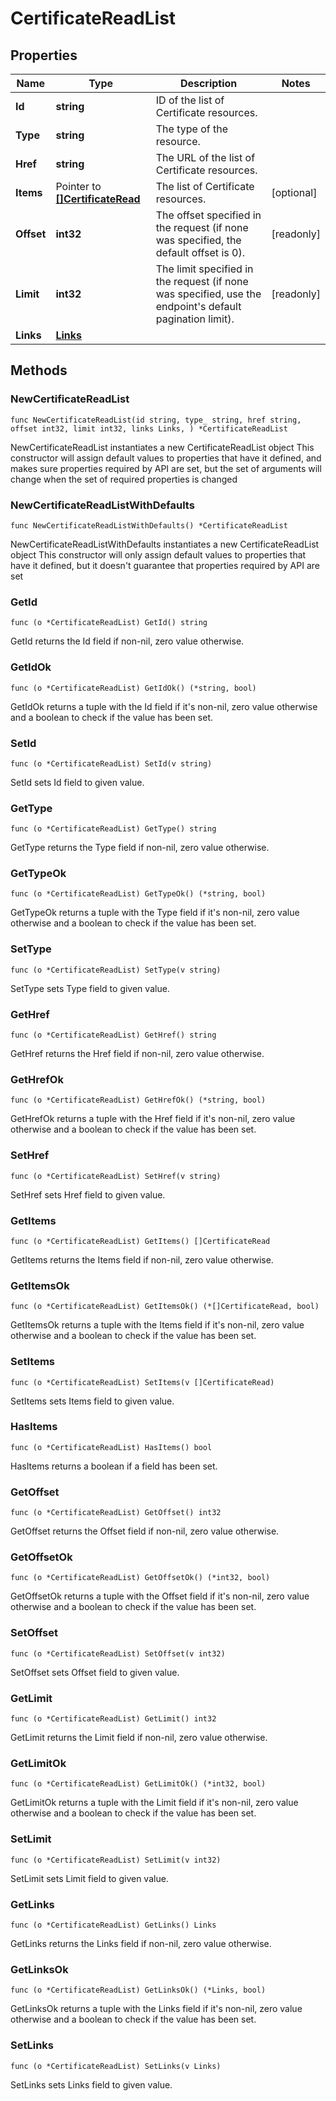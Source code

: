 # CertificateReadList

## Properties

|Name | Type | Description | Notes|
|------------ | ------------- | ------------- | -------------|
|**Id** | **string** | ID of the list of Certificate resources. | |
|**Type** | **string** | The type of the resource. | |
|**Href** | **string** | The URL of the list of Certificate resources. | |
|**Items** | Pointer to [**[]CertificateRead**](CertificateRead.md) | The list of Certificate resources. | [optional] |
|**Offset** | **int32** | The offset specified in the request (if none was specified, the default offset is 0).  | [readonly] |
|**Limit** | **int32** | The limit specified in the request (if none was specified, use the endpoint&#39;s default pagination limit).  | [readonly] |
|**Links** | [**Links**](Links.md) |  | |

## Methods

### NewCertificateReadList

`func NewCertificateReadList(id string, type_ string, href string, offset int32, limit int32, links Links, ) *CertificateReadList`

NewCertificateReadList instantiates a new CertificateReadList object
This constructor will assign default values to properties that have it defined,
and makes sure properties required by API are set, but the set of arguments
will change when the set of required properties is changed

### NewCertificateReadListWithDefaults

`func NewCertificateReadListWithDefaults() *CertificateReadList`

NewCertificateReadListWithDefaults instantiates a new CertificateReadList object
This constructor will only assign default values to properties that have it defined,
but it doesn't guarantee that properties required by API are set

### GetId

`func (o *CertificateReadList) GetId() string`

GetId returns the Id field if non-nil, zero value otherwise.

### GetIdOk

`func (o *CertificateReadList) GetIdOk() (*string, bool)`

GetIdOk returns a tuple with the Id field if it's non-nil, zero value otherwise
and a boolean to check if the value has been set.

### SetId

`func (o *CertificateReadList) SetId(v string)`

SetId sets Id field to given value.


### GetType

`func (o *CertificateReadList) GetType() string`

GetType returns the Type field if non-nil, zero value otherwise.

### GetTypeOk

`func (o *CertificateReadList) GetTypeOk() (*string, bool)`

GetTypeOk returns a tuple with the Type field if it's non-nil, zero value otherwise
and a boolean to check if the value has been set.

### SetType

`func (o *CertificateReadList) SetType(v string)`

SetType sets Type field to given value.


### GetHref

`func (o *CertificateReadList) GetHref() string`

GetHref returns the Href field if non-nil, zero value otherwise.

### GetHrefOk

`func (o *CertificateReadList) GetHrefOk() (*string, bool)`

GetHrefOk returns a tuple with the Href field if it's non-nil, zero value otherwise
and a boolean to check if the value has been set.

### SetHref

`func (o *CertificateReadList) SetHref(v string)`

SetHref sets Href field to given value.


### GetItems

`func (o *CertificateReadList) GetItems() []CertificateRead`

GetItems returns the Items field if non-nil, zero value otherwise.

### GetItemsOk

`func (o *CertificateReadList) GetItemsOk() (*[]CertificateRead, bool)`

GetItemsOk returns a tuple with the Items field if it's non-nil, zero value otherwise
and a boolean to check if the value has been set.

### SetItems

`func (o *CertificateReadList) SetItems(v []CertificateRead)`

SetItems sets Items field to given value.

### HasItems

`func (o *CertificateReadList) HasItems() bool`

HasItems returns a boolean if a field has been set.

### GetOffset

`func (o *CertificateReadList) GetOffset() int32`

GetOffset returns the Offset field if non-nil, zero value otherwise.

### GetOffsetOk

`func (o *CertificateReadList) GetOffsetOk() (*int32, bool)`

GetOffsetOk returns a tuple with the Offset field if it's non-nil, zero value otherwise
and a boolean to check if the value has been set.

### SetOffset

`func (o *CertificateReadList) SetOffset(v int32)`

SetOffset sets Offset field to given value.


### GetLimit

`func (o *CertificateReadList) GetLimit() int32`

GetLimit returns the Limit field if non-nil, zero value otherwise.

### GetLimitOk

`func (o *CertificateReadList) GetLimitOk() (*int32, bool)`

GetLimitOk returns a tuple with the Limit field if it's non-nil, zero value otherwise
and a boolean to check if the value has been set.

### SetLimit

`func (o *CertificateReadList) SetLimit(v int32)`

SetLimit sets Limit field to given value.


### GetLinks

`func (o *CertificateReadList) GetLinks() Links`

GetLinks returns the Links field if non-nil, zero value otherwise.

### GetLinksOk

`func (o *CertificateReadList) GetLinksOk() (*Links, bool)`

GetLinksOk returns a tuple with the Links field if it's non-nil, zero value otherwise
and a boolean to check if the value has been set.

### SetLinks

`func (o *CertificateReadList) SetLinks(v Links)`

SetLinks sets Links field to given value.



